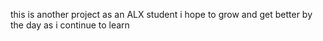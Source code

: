 this is another project as an ALX student
i hope to grow and get better by the day as i continue to learn
